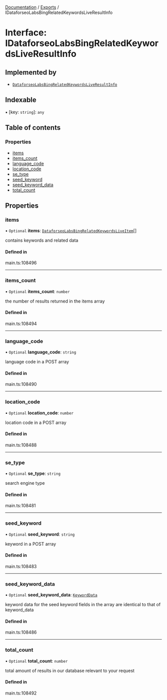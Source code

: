 [Documentation](../README.md) / [Exports](../modules.md) / IDataforseoLabsBingRelatedKeywordsLiveResultInfo

# Interface: IDataforseoLabsBingRelatedKeywordsLiveResultInfo

## Implemented by

- [`DataforseoLabsBingRelatedKeywordsLiveResultInfo`](../classes/DataforseoLabsBingRelatedKeywordsLiveResultInfo.md)

## Indexable

▪ [key: `string`]: `any`

## Table of contents

### Properties

- [items](IDataforseoLabsBingRelatedKeywordsLiveResultInfo.md#items)
- [items\_count](IDataforseoLabsBingRelatedKeywordsLiveResultInfo.md#items_count)
- [language\_code](IDataforseoLabsBingRelatedKeywordsLiveResultInfo.md#language_code)
- [location\_code](IDataforseoLabsBingRelatedKeywordsLiveResultInfo.md#location_code)
- [se\_type](IDataforseoLabsBingRelatedKeywordsLiveResultInfo.md#se_type)
- [seed\_keyword](IDataforseoLabsBingRelatedKeywordsLiveResultInfo.md#seed_keyword)
- [seed\_keyword\_data](IDataforseoLabsBingRelatedKeywordsLiveResultInfo.md#seed_keyword_data)
- [total\_count](IDataforseoLabsBingRelatedKeywordsLiveResultInfo.md#total_count)

## Properties

### items

• `Optional` **items**: [`DataforseoLabsBingRelatedKeywordsLiveItem`](../classes/DataforseoLabsBingRelatedKeywordsLiveItem.md)[]

contains keywords and related data

#### Defined in

main.ts:108496

___

### items\_count

• `Optional` **items\_count**: `number`

the number of results returned in the items array

#### Defined in

main.ts:108494

___

### language\_code

• `Optional` **language\_code**: `string`

language code in a POST array

#### Defined in

main.ts:108490

___

### location\_code

• `Optional` **location\_code**: `number`

location code in a POST array

#### Defined in

main.ts:108488

___

### se\_type

• `Optional` **se\_type**: `string`

search engine type

#### Defined in

main.ts:108481

___

### seed\_keyword

• `Optional` **seed\_keyword**: `string`

keyword in a POST array

#### Defined in

main.ts:108483

___

### seed\_keyword\_data

• `Optional` **seed\_keyword\_data**: [`KeywordData`](../classes/KeywordData.md)

keyword data for the seed keyword
fields in the array are identical to that of keyword_data

#### Defined in

main.ts:108486

___

### total\_count

• `Optional` **total\_count**: `number`

total amount of results in our database relevant to your request

#### Defined in

main.ts:108492
